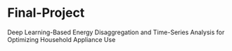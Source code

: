 # Final-Project

Deep Learning-Based Energy Disaggregation and Time-Series Analysis for Optimizing Household Appliance Use
